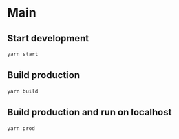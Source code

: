 # Main

## Start development

```shell
yarn start
```

## Build production

```shell
yarn build
```

## Build production and run on localhost

```shell
yarn prod
```
